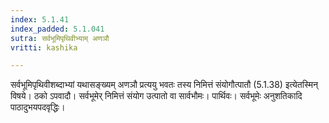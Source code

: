 ```yaml
---
index: 5.1.41
index_padded: 5.1.041
sutra: सर्वभूमिपृथिवीभ्याम् अणञौ
vritti: kashika

---
```

सर्वभूमिपृथिवीशब्दाभ्यां यथासङ्ख्यम् अणञौ प्रत्ययु भवतः तस्य निमित्तं संयोगौत्पातौ (5.1.38) इत्येतस्मिन् विषये। ठको ऽपवादौ। सर्वभूमेर् निमित्तं संयोग उत्पातो वा सार्वभौमः। पार्थिवः। सर्वभूमेः अनुशतिकादि पाठादुभयपदवृद्धिः।